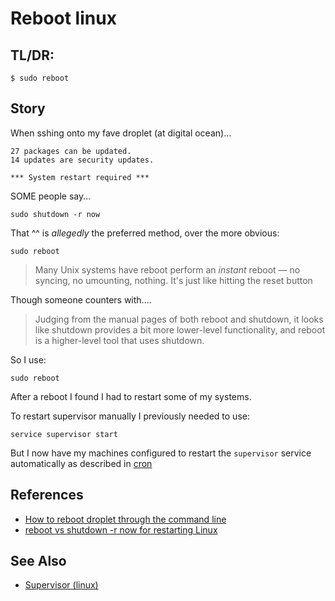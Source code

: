 ﻿# Reboot linux

## TL/DR:

    $ sudo reboot

## Story

When sshing onto my fave droplet (at digital ocean)...

    27 packages can be updated.
    14 updates are security updates.

    *** System restart required ***

SOME people say...

    sudo shutdown -r now

That ^^ is *allegedly* the preferred method, over the more obvious:

    sudo reboot

> Many Unix systems have reboot perform an *instant* reboot &mdash; no syncing, no umounting, nothing. It's just like hitting the reset button

Though someone counters with....

> Judging from the manual pages of both reboot and shutdown, it looks like shutdown provides a bit more lower-level functionality, and reboot is a higher-level tool that uses shutdown.

So I use:

	sudo reboot

After a reboot I found I had to restart some of my systems.

To restart supervisor manually I previously needed to use:

	service supervisor start

But I now have my machines configured to restart the `supervisor` service automatically as described in [cron](cron.md)

## References

 * [How to reboot droplet through the command line](https://www.digitalocean.com/community/questions/how-to-reboot-droplet-through-the-command-line-restart-apache-server)
 * [reboot vs shutdown -r now for restarting Linux](http://superuser.com/questions/175391/reboot-vs-shutdown-r-now-for-restarting-linux)

## See Also

 * [Supervisor (linux)](supervisor.md)